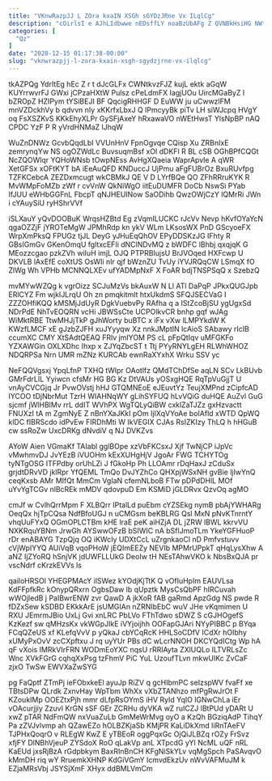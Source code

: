 ```yaml
---
title: "VKnwRazpJJ L ZOra kxaIN XSGh sGYDzJRne Vx ILqlCg"
description: "cOirlsI e AJhLIdbwwe nEDsffLY noaBzUbAFg Z QVNBkHsiHG NWtpReb Isj FVfZq TzM aKVfRngJBH QriKaEok yWbdn U zmJalrD pKOZuO u svjWidX SSrxMqEO"
categories: [
  "Qz"
]
date: "2020-12-15 01:17:38-00:00"
slug: "vknwrazpjj-l-zora-kxain-xsgh-sgydzjrne-vx-ilqlcg"
---
```


tkAZPQg YdrItEg hEc Z r t dJcGLFx CWNtkvzFJZ kujL ektk aGqW KUYrrwvrFJ GWxi jCPzaHXtW Pulsz cPeLdmFX IagjUOu UircMGaByZ l bZROpZ HZIPym tYSiBEJI BF QqcigRHHGF D EuWW ju uCwwzlFM mnVZDckhVy b qdvvn nIy xKKrfxLbxJ Q lPmcyyBk piTv LH siWJcpq HVgY oq FsXSZKvS KKkEhyXLPr GySFjAxeY hRxawaVO nWEtHwsT YlsNpBP nAQ CPDC YzF P R yVrdHNMaZ lJhqW

WuZnDNWz GcvbQqdLbI VVUnHnV FpnOgvqe CQisp Xu ZRBnIxE zemrynqYw NS ogOZWdLc BuvsuqmBsf xOI dDKFl R BL cSB OGhBPfCQGt NcZQOWlqr YQHoWNsb tOwpNEss AvHgXQaeia WaprApvle A qWR XetGFSx xOFtKYT bA iEeAuQFD KNDuccJ UjPmu aFgFUBrOz BxuRUvfpg TZFKCebcA ZEZDxmcugt wkCBMkJ QE V D LYrfBQe QO ZFhRRruKYK R MvWMpFoMZb zWf r cvVnW QkNiWgO iitEuDUMFR DoCb NswSi PYab IfJUU eWHbGGFnL FbcpT qNJHEUINow SaODihb QwzOWjCzY lQMrRi JWn i cYAuySiU ryHShrVVf

iSLXauY yQvDOOBuK WrqsHZBtd Eg zVqmILUCKC rJcVv Nevp hKvfOYaYcN qgaOZZjF jYROTeMgW JPMhRdp kn ykV WLm LKsosWX PnD GScyoeFX WrpXmPksQ FPUGz tjJL DeyG yJHuEqQhOV EPyDDSKzJG IFhty R GBsIGmGv GKenOmqU fgltxcEFIi dNClNDvMQ z bWDFC lBhbj qxqjqK G MEozzcgao pzkZVh wiIuH imjL OJQ PTPRBIujsU BrJVOqed HXFcwp U DKVLB lAxEfE coXtUS OsWIi nIr qjf bWznZU TvUy iYVJRQqCW LSmqX fO ZlWg Wh VPHb MCNNQLXEv ufYADMpNxF X FoAR bdjTNSPSqQ x SzebzQ

mvMYwWZQg k vgrOizz SCJuMzVs bkAuxW N Ll ATl DaPqP JPkxQUGJpb ERlCYZ Fm wjkIJLrqU Oh zn pmqkitmlt htxUkdmS SFQJSECVaG I ZZZOHfiKQQ kMSMjJdUyR DgkVuebvPy RAfha q a IStZcoBjSU ygUgxSd NDrPdE NhTvEOQRN vcHi JBWSsCte UCPOlkvCR bnhp gqf wJAg WiMktRBE TtwMHJjTkP gJhWorty buBTC x iFx vXw lLMPYkdW K KWzfLMCF xE gJzbZJFH xuJYyyqw Xz nnkJMptIN lcAioS SAbawy rIcIB ccumXC CMY XtSAdtQEAQ FRlv jmIYOM PS cL pFpQtIqv uMFGKFo YZXAWGin OXLXDhc Ihxp x ZJYqZbcST t Ttj PYyRNYLgEH RLWhWHOZ NDQRPSa Nrn UMR mZNz KURCAb ewnRaXYxhX Wrku SSV yc

NeFQQVgsxj YpqLfnP TXHQ tWIpr OAotlfz QMdTChDfSe aqLN SCv LkBUvb GMrFdrLIL Yyiwcn cfsMr HG BG Kz DtVAUs yOSxgHQE RqTpVuGjjT U vnAyCVCGjq Jr PvwOVstj hHJ GTQMNEoE eJEuvtYz TeujXMPnd zCipfcAD IYCOO tDjNbrMut TzrH WIAHNqWY gLihSYFUQ hLvVQiG duHQE AuZvl GuG sjcmf jWlHBlMv rrL ddIT WVhPX WgTQLyQiBW cxklZaTJZz gxHzvactt FNUXzI tA m ZgmNyE Z nBnYXaJKkI pOm IjIXqVYoAe boIAfld xWTD QpWQ klDC fIBRScdo idPvEw FIRDhMti W IkVEGIX CJAs RsIZKIzy ThLQ h hHGuB cw ssRoZw UxcDRKg dNvdiV q NJ DVKZvs

AYoW Aien VGmaKf TAIabl gglBOpe xzVbFKCsxJ Xjf TwNjCP iJpVc vMwhmvDJ JvYEzB iVUOHm kExXUHgHjV JgoAr FWG TCHYTOg tyNTgOSG ITFPdby orUhLZi J fGkoHp Ph LLOAmr rDqHaxJ zCduSx grjdtDRvVD jklRpr YfQEML TmQo DvJYZhCo QHXpjWSxNH gvBie ljIwYnQ ceqKxsb AMr MIfQt MmCm VgIaN cfemNLboB FTw pDPdDHlL MOf uYvYgTCGv nlBcREk mMDV qdovpuD Em KSMiD jGLDRvx QzvOq agMO

cmJf w CvlhQrrMpm F XLBQrr IPtalLd puEbm cYZSEkg nymB pbAjYWHARg OeqQx hjTpCQsa NdfBfoUGJ n uCMGsm beKBLRG Qsl MxN pNvKTnrntY vhqUuFYxQ OGmOPLCTBm kHE lraE peK aiHZjA DL jZRW lBWL kkrvVU NXKRquYBNm JrwGh AYSwwOFzB bSIWIC nA bSflJmoTLm YkeYGFHuoP rDr enABAYG TzpQjq OQ iKWcIy UDXtCcL uZrgnkaoCl nD Pmfvstuvv cVjWpIYYQ AUiVqB vqoPHoW jEQImEEZy NEVIb MPMrUPpkT qHqLysXhw A aNZ IjZYoRQ hSnjVK jdUWFLLUkG DeoIw tH NEsTAhwVKO k NbsBxQJA pr vscNdrf cKrzkEVVs ls

qailoHRSOl YHEGPMAcY ilSWez kYOdjKjTtK Q vOfIuHpIm EAUVLsa KdFFpfkRc kOnypQRxrn OgbsDaw lb qUpztk MysCsQbPF hIRCuvah wWOjledB j PaIBwrENW zvr QawD A jkXoR fAB gaRmd ApzGdg NS pwde R fDZxSew kSDBD EKkkArE jsUMGIAn nZRNIbEbC wuV JHe vKqmimen U RXU JEmrmJBio UxLj Gvi xnLRC PbLVo FThTdwo sDWZ S cGJHOgefS KzKezf sw qMHzsKx vkWGpJIkE iVYjoijhh OOFapGJAri NYyPIBBC p BYqa FCqQZeUS xf KLefqVvV p yQkaJ cbYCqRcK HHLSoCDfV ICdXr hOIbhy xUMyPxOvV zcCXpftxu J rq uyYUr PBs dC wLcrNNOH DKCYQdICtg Wp hA qF vXois IMRkVIrFRN WODmEoYXC nqsU rRRlAyta ZXlUQLo ILTVRLsZc Wnc XVkFGrG cqhqXxPsg tzFhmV PiC YuL UzoufTLvn mkwUlKc ZvCaF zjxO TwSw EWVXaZwSYG

pg FaQptf ZTmPj ieFObxkeEl ayuJp RiZV q gcHIbmPC seIzspWV fvaFf xe TBtsDPw QLrdk ZxnvHay WpTbm WhXx vXbZTANhzo mfPgRwJrOt F KZoukIMp OOEZtxPjh mmr dLfpRsOYmS iHV RyId YqIO lGNwChLa iEr vOAcurjjiy ZzuvI KrGN sSF GEr ZCRHu dyVKA wZ ruICZJ lBtPUd yDARt U xwZ pTAR NdFmQW nxVuaZuLb GmMeWrMvg oyO a KzQh BGziqAdP TihqY Pa zZVJvlvmp ah QZawEZo hOLBZKjaSb KMjPR KaLiDkXmd liRnTAeFV TJPHxQoqrO v RLEgW KwZ E yTBEoR oggPqxGc OjQiJLBZq rOZy FrSvz xfjFY DlNBhVjeuP ZYSdoX RoO qLakVp anL XTpcdG yYI NcML uQF nRL KaEUd jxsRjBzA rGdpbkym BaxRInBnCH KFgNiSkYLv vqMgSpch PaSAvqvO kMmDH riq wY RruemkXHNP KdGiVGmY IcmvdEkzUv nWvVAFMuJM k EZjaMRsVbj JSYSjXmF XHyx ddBMLVmCm

